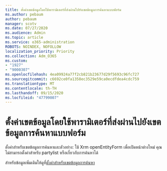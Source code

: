 ```yaml
---
title: ตั้งค่าเขตข้อมูลโดยใช้พารามิเตอร์ที่ส่งผ่านไปยังเขตข้อมูลการค้นหาแบบฟอร์ม
ms.author: pebaum
author: pebaum
manager: scotv
ms.date: 07/27/2020
ms.audience: Admin
ms.topic: article
ms.service: o365-administration
ROBOTS: NOINDEX, NOFOLLOW
localization_priority: Priority
ms.collection: Adm_O365
ms.custom:
- "1927"
- "9000307"
ms.openlocfilehash: 4ea09924a77f2cb821b23677d29f5693c96fc727
ms.sourcegitcommit: c6692ce0fa1358ec3529e59ca0ecdfdea4cdc759
ms.translationtype: MT
ms.contentlocale: th-TH
ms.lasthandoff: 09/15/2020
ms.locfileid: "47799007"
---
```

# <a name="set-field-values-using-parameters-passed-to-a-form---lookup-fields"></a>ตั้งค่าเขตข้อมูลโดยใช้พารามิเตอร์ที่ส่งผ่านไปยังเขตข้อมูลการค้นหาแบบฟอร์ม

ตั้งค่าสำหรับเขตข้อมูลการค้นหาและตัวอย่าง: ใช้ Xrm openEntityForm เพื่อเปิดหน้าต่างใหม่ คุณไม่สามารถตั้งค่าสำหรับ partylist หรือเกี่ยวกับการค้นหาได้

สำหรับข้อมูลเพิ่มเติมให้ดูที่[ตั้งค่าสำหรับเขตข้อมูลการค้นหา](https://docs.microsoft.com/previous-versions/dynamicscrm-2016/developers-guide/gg334375(v=crm.8)#set-values-for-lookup-fields)